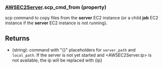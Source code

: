 ### [AWSEC2Server](AWSEC2Server.md).scp_cmd_from (property)




scp command to copy files from the **server** EC2 instance (or a child **job** EC2 instance
if the **server** EC2 instance is not running).

Returns
----------
* (string): command with "{}" placeholders for `server_path` and `local_path`.
    If the server is not yet started and &lt;AWSEC2Server.ip&gt; is not available,
    the ip will be replaced with {ip}

